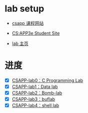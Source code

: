 

# lab setup
- [csapp 课程网站](http://www.cs.cmu.edu/afs/cs/academic/class/15213-s22/www/schedule.html)

- [CS:APP3e Student Site](https://csapp.cs.cmu.edu/3e/students.html)

- [lab 主页](http://csapp.cs.cmu.edu/3e/labs.html)

# 进度

- [x] [CSAPP-lab0：C Programming Lab](https://gls.show/p/3b50ff2c/)
- [x] [CSAPP-lab1：Data lab](https://gls.show/p/6d79108/)
- [x] [CSAPP-lab2：Bomb-lab](https://gls.show/p/44962f68/)
- [x] [CSAPP-lab3：buflab](https://gls.show/p/db3828d1/)
- [x] [CSAPP-lab4：shell lab](https://gls.show/p/219af9ac/)
